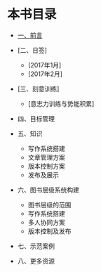 # 本书目录

- [一、前言](01.md)

- [二、日签]
    - [2017年1月]
    - [2017年2月]

- [三、刻意训练]
    - [意志力训练与势能积累]

- 四、目标管理

- 五、知识
	- 写作系统搭建
	- 文章管理方案
	- 版本控制方案
	- 发布及展示
- 六、图书层级系统构建
	- 图书层级的范围
	- 写作系统搭建
	- 多人协同方案
	- 版本控制及发布
- 七、示范案例
- 八、更多资源